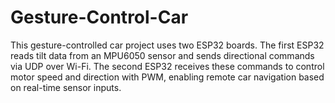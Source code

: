 # Gesture-Control-Car
This gesture-controlled car project uses two ESP32 boards. The first ESP32 reads tilt data from an MPU6050 sensor and sends directional commands via UDP over Wi-Fi. The second ESP32 receives these commands to control motor speed and direction with PWM, enabling remote car navigation based on real-time sensor inputs.
